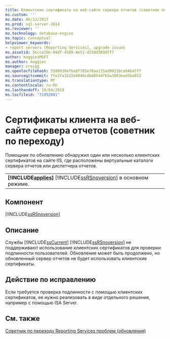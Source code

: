 ```yaml
---
title: Клиентские сертификаты на веб-сайте сервера отчетов (советник по переходу) | Документация Майкрософт
ms.custom: ''
ms.date: 06/13/2017
ms.prod: sql-server-2014
ms.reviewer: ''
ms.technology: database-engine
ms.topic: conceptual
helpviewer_keywords:
- report servers [Reporting Services], upgrade issues
ms.assetid: 5ecce26b-99df-4109-8e51-d150d369dff7
author: maggiesMSFT
ms.author: maggies
manager: craigg
ms.openlocfilehash: 5588930efbadf785e78aa115ad0021bce64bd7f7
ms.sourcegitcommit: ffe2fa1b22e6040cdbd8544fb5a3083eed3be852
ms.translationtype: MT
ms.contentlocale: ru-RU
ms.lasthandoff: 10/04/2019
ms.locfileid: "71952601"
---
```

# <a name="client-certificates-on-the-report-server-web-site-upgrade-advisor"></a>Сертификаты клиента на веб-сайте сервера отчетов (советник по переходу)
  Помощник по обновлению обнаружил один или несколько клиентских сертификатов на сайте IIS, где расположены виртуальные каталоги сервера отчетов или диспетчера отчетов.  
  
||  
|-|  
|**[!INCLUDE[applies](../../includes/applies-md.md)]**  [!INCLUDE[ssRSnoversion](../../includes/ssrsnoversion-md.md)] в основном режиме.|  
  
## <a name="component"></a>Компонент  
 [!INCLUDE[ssRSnoversion](../../includes/ssrsnoversion-md.md)]  
  
## <a name="description"></a>Описание  
 Службы [!INCLUDE[ssCurrent](../../includes/sscurrent-md.md)] [!INCLUDE[ssRSnoversion](../../includes/ssrsnoversion-md.md)] не поддерживают использование клиентских сертификатов для проверки подлинности пользователей. Обновление может быть продолжено, но обновленный сервер отчетов не будет использовать клиентские сертификаты.  
  
## <a name="corrective-action"></a>Действие по исправлению  
 Если требуется проверка подлинности с помощью клиентских сертификатов, ее нужно реализовать в виде отдельного решения, например с помощью ISA Server.  
  
## <a name="see-also"></a>См. также  
 [Советник по переходу Reporting Services проблем &#40;обновления&#41;](../../../2014/sql-server/install/reporting-services-upgrade-issues-upgrade-advisor.md)  
  
  
